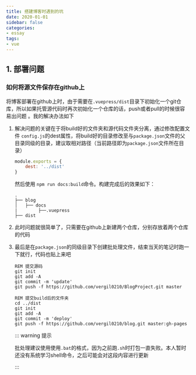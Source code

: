 ```yaml
---
title: 搭建博客时遇到的坑
date: 2020-01-01
sidebar: false
categories: 
- essay
tags: 
- vue
---
```

## 1. 部署问题

### 如何将源文件保存在github上

将博客部署在github上时，由于需要在```.vuepress/dist```目录下初始化一个git仓库，所以如果托管源代码时再次初始化一个仓库的话，push或者pull的时候很容易出问题 。我的解决办法如下  

1. 解决问题的关键在于将build好的文件夹和源代码文件夹分离，通过修改配置文件 ```config.js```的dest属性，将build好的目录修改至与```package.json```文件的父目录同级的目录，建议取相对路径（当前路径即为```package.json```文件所在目录）

   ``` javascript
   module.exports = {
       dest: '../dist'
   }
   ```

   然后使用 ```npm run docs:build```命令。构建完成后的效果如下：

   ``` 
   .
   ├── blog
   │   ├── docs
   |		├──.vuepress 
   ├── dist
   ```

2. 此时问题就很简单了，只需要在github上新建两个仓库，分别存放着两个仓库的代码

3. 最后是在```package.json```的同级目录下创建批处理文件，结束当天的笔记时跑一下就行，代码也贴上来吧

   ``` shell
   REM 提交源码
   git init
   git add -A
   git commit -m 'update'
   git push -f https://github.com/vergil0210/BlogProject.git master
   
   REM 提交build后的文件夹
   cd ../dist
   git init
   git add -A
   git commit -m 'deploy'
   git push -f https://github.com/vergil0210/blog.git master:gh-pages
   ```
   
   ::: warning 提示
   
   批处理建议使用使用```.bat```的格式，因为之前跑```.sh```时打包一直失败。本人暂时还没有系统学习shell命令，之后可能会对这段内容进行更新
   
   :::


